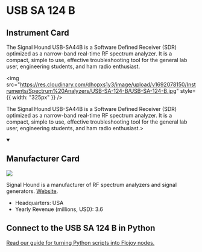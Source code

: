 
# USB SA 124 B

## Instrument Card

<div className="flex">

<div>

The Signal Hound USB-SA44B is a Software Defined Receiver (SDR) optimized as a narrow-band real-time RF spectrum analyzer. It is a compact, simple to use, effective troubleshooting tool for the general lab user, engineering students, and ham radio enthusiast.

</div>

<img src="https://res.cloudinary.com/dhopxs1y3/image/upload/v1692078150/Instruments/Spectrum%20Analyzers/USB-SA-124-B/USB-SA-124-B.jpg" style={{ width: "325px" }} />

</div>

The Signal Hound USB-SA44B is a Software Defined Receiver (SDR) optimized as a narrow-band real-time RF spectrum analyzer. It is a compact, simple to use, effective troubleshooting tool for the general lab user, engineering students, and ham radio enthusiast.>

<details open>
<summary><h2>Manufacturer Card</h2></summary>

<img src="https://res.cloudinary.com/dhopxs1y3/image/upload/v1691786339/Instruments/Vendor%20Logos/Signalhound.jpg.png" />

Signal Hound is a manufacturer of RF spectrum analyzers and signal generators. <a href="https://signalhound.com/">Website</a>.

<ul>
  <li>Headquarters: USA</li>
  <li>Yearly Revenue (millions, USD): 3.6</li>
</ul>
</details>

## Connect to the USB SA 124 B in Python

[Read our guide for turning Python scripts into Flojoy nodes.](https://docs.flojoy.ai/custom-nodes/creating-custom-node/)



